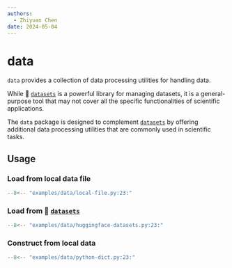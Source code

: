 ```yaml
---
authors:
  - Zhiyuan Chen
date: 2024-05-04
---
```


# data

`data` provides a collection of data processing utilities for handling data.

While :hugs: [`datasets`](https://huggingface.co/docs/datasets) is a powerful library for managing datasets, it is a general-purpose tool that may not cover all the specific functionalities of scientific applications.

The `data` package is designed to complement [`datasets`](https://huggingface.co/docs/datasets) by offering additional data processing utilities that are commonly used in scientific tasks.

## Usage

### Load from local data file

```python
--8<-- "examples/data/local-file.py:23:"
```

### Load from :hugs: [`datasets`](https://huggingface.co/docs/datasets)

```python
--8<-- "examples/data/huggingface-datasets.py:23:"
```

### Construct from local data

```python
--8<-- "examples/data/python-dict.py:23:"
```
